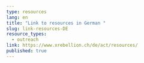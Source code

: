 ```yaml
---
type: resources
lang: en
title: "Link to resources in German "
slug: link-resources-DE
resource_types:
  - outreach
link: https://www.xrebellion.ch/de/act/resources/
published: true
---
```

